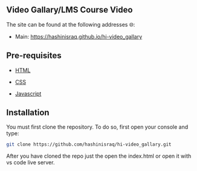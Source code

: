 ## Video Gallary/LMS Course Video

The site can be found at the following addresses 🌐:

- Main: <https://hashinisraq.github.io/hi-video_gallary>

## Pre-requisites

- [HTML](https://en.wikipedia.org/wiki/HTML)

- [CSS](https://en.wikipedia.org/wiki/CSS)

- [Javascript](https://en.wikipedia.org/wiki/JavaScript)

## Installation

You must first clone the repository. To do so, first open your console and type:

```bash
git clone https://github.com/hashinisraq/hi-video_gallary.git
```

After you have cloned the repo just the open the index.html or open it with vs code live server.
